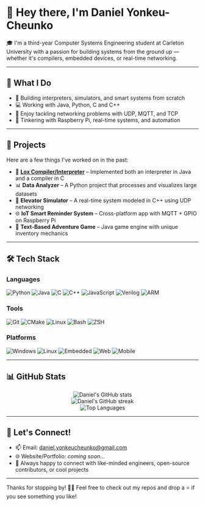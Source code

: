 # 👋 Hey there, I'm Daniel Yonkeu-Cheunko

🎓 I'm a third-year Computer Systems Engineering student at Carleton University with a passion for building systems from the ground up — whether it's compilers, embedded devices, or real-time networking.

---

## 🔧 What I Do

-   🧠 Building interpreters, simulators, and smart systems from scratch
-   💻 Working with Java, Python, C and C++
-   📡 Enjoy tackling networking problems with UDP, MQTT, and TCP
-   🤖 Tinkering with Raspberry Pi, real-time systems, and automation

---

## 🚀 Projects

Here are a few things I've worked on in the past:

-   🐍 [**Lox Compiler/Interpreter**](https://github.com/danielyonkeucheunko/lox) – Implemented both an interpreter in Java and a compiler in C
-   📊 **Data Analyzer** – A Python project that processes and visualizes large datasets
-   🏢 **Elevator Simulator** – A real-time system modeled in C++ using UDP networking
-   🌐 **IoT Smart Reminder System** – Cross-platform app with MQTT + GPIO on Raspberry Pi
-   🧩 **Text-Based Adventure Game** – Java game engine with unique inventory mechanics

---

## 🛠 Tech Stack

### Languages

![Python](https://img.shields.io/badge/Python-3670A0?style=for-the-badge&logo=python&logoColor=ffdd54)
![Java](https://img.shields.io/badge/Java-ED8B00?style=for-the-badge&logo=java&logoColor=white)
![C](https://img.shields.io/badge/C-00599C?style=for-the-badge&logo=c&logoColor=white)
![C++](https://img.shields.io/badge/C++-00599C?style=for-the-badge&logo=cplusplus&logoColor=white)
![JavaScript](https://img.shields.io/badge/JavaScript-F7DF1E?style=for-the-badge&logo=javascript&logoColor=black)
![Verilog](https://img.shields.io/badge/Verilog-000000?style=for-the-badge&logo=verilog&logoColor=white)
![ARM](https://img.shields.io/badge/ARM-0081CB?style=for-the-badge&logo=arm&logoColor=white)

### Tools

![Git](https://img.shields.io/badge/Git-F05032?style=for-the-badge&logo=git&logoColor=white)
![CMake](https://img.shields.io/badge/CMake-064F8C?style=for-the-badge&logo=cmake&logoColor=white)
![Linux](https://img.shields.io/badge/Linux-FCC624?style=for-the-badge&logo=linux&logoColor=black)
![Bash](https://img.shields.io/badge/Bash-4EAA25?style=for-the-badge&logo=gnu-bash&logoColor=white)
![ZSH](https://img.shields.io/badge/ZSH-89e051?style=for-the-badge&logo=gnubash&logoColor=white)

### Platforms

![Windows](https://img.shields.io/badge/Windows-0078D6?style=for-the-badge&logo=windows&logoColor=white)
![Linux](https://img.shields.io/badge/Linux-000000?style=for-the-badge&logo=linux&logoColor=white)
![Embedded](https://img.shields.io/badge/Embedded-FF6F00?style=for-the-badge&logo=raspberrypi&logoColor=white)
![Web](https://img.shields.io/badge/Web-4285F4?style=for-the-badge&logo=google-chrome&logoColor=white)
![Mobile](https://img.shields.io/badge/Mobile-3DDC84?style=for-the-badge&logo=android&logoColor=white)

---

## 📊 GitHub Stats

<div align="center">
  <img src="https://github-readme-stats.vercel.app/api?username=danielyonkeucheunko&show_icons=true&theme=github_dark&count_private=true&hide_border=true" alt="Daniel's GitHub stats" />
  <br/>
  <img src="https://github-readme-streak-stats.herokuapp.com/?user=danielyonkeucheunko&theme=dark&hide_border=true" alt="Daniel's GitHub streak" />
  <br/>
  <img src="https://github-readme-stats.vercel.app/api/top-langs/?username=danielyonkeucheunko&layout=compact&theme=github_dark&hide_border=true" alt="Top Languages" />
</div>

---

## 💬 Let's Connect!

-   📫 Email: daniel.yonkeucheunko@gmail.com
-   🌐 Website/Portfolio: _coming soon..._
-   🤝 Always happy to connect with like-minded engineers, open-source contributors, or cool projects

---

Thanks for stopping by! 👨‍💻 Feel free to check out my repos and drop a ⭐ if you see something you like!
